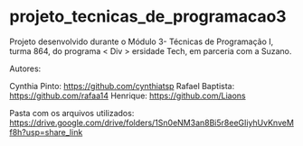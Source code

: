 # projeto_tecnicas_de_programacao3

Projeto desenvolvido durante o Módulo 3- Técnicas de Programação I, turma 864, do programa  < Div > ersidade Tech, em parceria com a Suzano.

Autores:

Cynthia Pinto: https://github.com/cynthiatsp
Rafael Baptista: https://github.com/rafaa14
Henrique: https://github.com/Liaons

Pasta com os arquivos utilizados:
https://drive.google.com/drive/folders/1Sn0eNM3an8Bi5r8eeGIiyhUvKnveMf8h?usp=share_link
